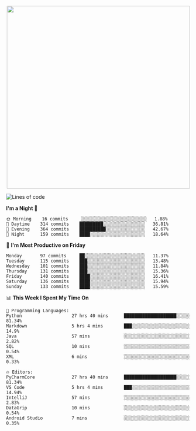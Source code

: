 <!--

[![Hits](https://hits.seeyoufarm.com/api/count/incr/badge.svg?url=https%3A%2F%2Fgithub.com/sangm1n)](https://hits.seeyoufarm.com) 
[![Repos Badge](https://badges.pufler.dev/repos/sangm1n)](https://badges.pufler.dev)
[![Github Badge](http://img.shields.io/badge/-github-black?style=flat-square&logo=github&logoColor=white&link=https:https://github.com/sangm1n/)](https://github.com/sangm1n/)
[![Netlify Badge](https://img.shields.io/badge/-TIL-00C7B7?style=flat-square&logo=Netlify&logoColor=white&link=https://sangminlog.netlify.com)](https://sangminlog.netlify.com)
[![Hugo Badge](https://img.shields.io/badge/-techblog-FF4088?style=flat-square&logo=Hugo&logoColor=white&link=https://sangm1n.github.io)](https://sangm1n.github.io)
[![Mail Badge](http://img.shields.io/badge/-mail-D14836?style=flat-square&logo=Gmail&logoColor=white&link=mailto:dltkd96als@naver.com)](mailto:dltkd96als@naver.com/)

![Lines of code](https://img.shields.io/badge/From%20Hello%20World%20I%27ve%20Written-3.9%20million%20lines%20of%20code-blue)
-->

<!--  -->

<p align="center">
  <a href="https://sangm1n.github.io/">
    <img src="https://user-images.githubusercontent.com/46131688/100516133-08bf3880-31c5-11eb-97ce-0548a7b3a35a.png" width="500">
  </a>
</p>

<!--START_SECTION:waka-->
![Lines of code](https://img.shields.io/badge/From%20Hello%20World%20I%27ve%20Written-5.5%20million%20lines%20of%20code-blue)

**I'm a Night 🦉** 

```text
🌞 Morning    16 commits     ░░░░░░░░░░░░░░░░░░░░░░░░░   1.88% 
🌆 Daytime    314 commits    █████████░░░░░░░░░░░░░░░░   36.81% 
🌃 Evening    364 commits    ██████████░░░░░░░░░░░░░░░   42.67% 
🌙 Night      159 commits    ████░░░░░░░░░░░░░░░░░░░░░   18.64%

```
📅 **I'm Most Productive on Friday** 

```text
Monday       97 commits     ██░░░░░░░░░░░░░░░░░░░░░░░   11.37% 
Tuesday      115 commits    ███░░░░░░░░░░░░░░░░░░░░░░   13.48% 
Wednesday    101 commits    ███░░░░░░░░░░░░░░░░░░░░░░   11.84% 
Thursday     131 commits    ███░░░░░░░░░░░░░░░░░░░░░░   15.36% 
Friday       140 commits    ████░░░░░░░░░░░░░░░░░░░░░   16.41% 
Saturday     136 commits    ████░░░░░░░░░░░░░░░░░░░░░   15.94% 
Sunday       133 commits    ████░░░░░░░░░░░░░░░░░░░░░   15.59%

```


📊 **This Week I Spent My Time On** 

```text
💬 Programming Languages: 
Python                   27 hrs 40 mins      ████████████████████░░░░░   81.34% 
Markdown                 5 hrs 4 mins        ███░░░░░░░░░░░░░░░░░░░░░░   14.9% 
Java                     57 mins             ░░░░░░░░░░░░░░░░░░░░░░░░░   2.82% 
SQL                      10 mins             ░░░░░░░░░░░░░░░░░░░░░░░░░   0.54% 
XML                      6 mins              ░░░░░░░░░░░░░░░░░░░░░░░░░   0.33%

🔥 Editors: 
PyCharmCore              27 hrs 40 mins      ████████████████████░░░░░   81.34% 
VS Code                  5 hrs 4 mins        ███░░░░░░░░░░░░░░░░░░░░░░   14.94% 
IntelliJ                 57 mins             ░░░░░░░░░░░░░░░░░░░░░░░░░   2.83% 
DataGrip                 10 mins             ░░░░░░░░░░░░░░░░░░░░░░░░░   0.54% 
Android Studio           7 mins              ░░░░░░░░░░░░░░░░░░░░░░░░░   0.35%

```


<!--END_SECTION:waka-->


<!--
**sangm1n/sangm1n** is a ✨ _special_ ✨ repository because its `README.md` (this file) appears on your GitHub profile.

Here are some ideas to get you started:

- 🔭 I’m currently working on ...
- 🌱 I’m currently learning ...
- 👯 I’m looking to collaborate on ...
- 🤔 I’m looking for help with ...
- 💬 Ask me about ...
- 📫 How to reach me: ...
- 😄 Pronouns: ...
- ⚡ Fun fact: ...

https://shields.io/
-->


